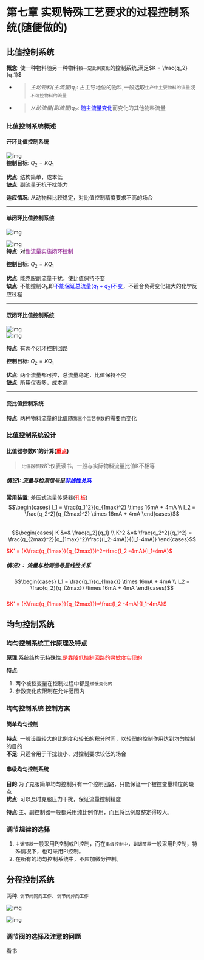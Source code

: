 # 第七章 实现特殊工艺要求的过程控制系统(随便做的)
## 比值控制系统
**概念**: 使一种物料随另一种物料`按一定比例变化`的控制系统,满足$K = \frac{q_2}{q_1}$  
   - > *主动物料(主流量)$q_1$*: 占主导地位的物料,一般选取`生产中主要物料的流量`或`不可控物料的流量`  
   - > *从动流量(副流量)$q_2$*: <font color=blue>随主流量变化</font>而变化的其他物料流量  

### 比值控制系统概述
#### 开环比值控制系统
![img](img/开环比值控制系统.png '图1 开环比值控制系统 :size=70%')  
**控制目标**: $Q_2 = K Q_1$  

**优点**: 结构简单，成本低  
**缺点**: 副流量无抗干扰能力  

**适应情况**: 从动物料比较稳定，对比值控制精度要求不高的场合  

---

#### 单闭环比值控制系统
![img](img/单闭环比值控制系统.png '图2 单闭环比值控制系统 :size=50%')  

![img](img/单闭环比值控制系统框图.png '图3 单闭环比值控制系统框图 :size=50%')  
**特点**: 对<font color=purple>副流量实施闭环控制</font>  

**控制目标**: $Q_2 = K Q_1$  

**优点**: 能克服副流量干扰，使比值保持不变  
**缺点**: 不能控制$Q_1$,即<font color=blue>不能保证总流量($q_1+q_2$)不变</font>，不适合负荷变化较大的化学反应过程  

---
#### 双闭环比值控制系统
![img](img/双闭环比值控制系统.png '图4 双闭环比值控制系统 :size=50%')  
![img](img/双闭环比值控制系统框图.png '图5 双闭环比值控制系统框图 :size=50%')  

**特点**: 有两个闭环控制回路

**控制目标**: $Q_2 = K Q_1$  

**优点**: 两个流量都可控，总流量稳定，比值保持不变  
**缺点**: 所用仪表多，成本高  

---
#### 变比值控制系统
**特点**: 两种物料流量的比值随`第三个工艺参数`的需要而变化  

### 比值控制系统设计
#### 比值器参数$K'$的计算(<font color=red>重点</font>)
> `比值器参数`$K'$:仪表读书，一般与实际物料流量比值K不相等  

##### 情况1: 流量与检测信号呈<font color=blue>非线性关系</font> 
**常用装置**: 差压式流量传感器(<font color=red>孔板</font>)    
$$\begin{cases}
I_1 = \frac{q_1^2}{q_{1max}^2} \times 16mA + 4mA \\
I_2 = \frac{q_2^2}{q_{2max}^2} \times 16mA + 4mA 
\end{cases}$$  
$$\begin{cases}
K  &=& \frac{q_2}{q_1} \\
K^2 &=& \frac{q_2^2}{q_1^2} = \frac{q_{2max}^2}{q_{1max}^2}\frac{(I_2-4mA)}{(I_1-4mA)}
\end{cases}$$

<font color=red>$K' = (K\frac{q_{1max}}{q_{2max}})^2=\frac{I_2 -4mA}{I_1-4mA}$</font>  


##### 情况2： 流量与检测信号呈线性关系  
$$\begin{cases}
I_1 = \frac{q_1}{q_{1max}} \times 16mA + 4mA \\
I_2 = \frac{q_2}{q_{2max}} \times 16mA + 4mA 
\end{cases}$$  
<font color=red>$K' = (K\frac{q_{1max}}{q_{2max}})=\frac{I_2 -4mA}{I_1-4mA}$</font>  

##  均匀控制系统
### 均匀控制系统工作原理及特点
**原理**:系统结构无特殊性.<font color=red>是靠降低控制回路的灵敏度实现的</font>  

**特点**:  
1. 两个被控变量在控制过程中都是`缓慢变化的`  
2. 参数变化应限制在允许范围内  

### 均匀控制系统 控制方案
#### 简单均匀控制
**特点**: 一般设置较大的比例度和较长的积分时间，以较弱的控制作用达到均匀控制的目的  
**不足**: 只适合用于干扰较小、对控制要求较低的场合  

#### 串级均匀控制系统
**目的**:为了克服简单均匀控制只有一个控制回路，只能保证一个被控变量精度的缺点  
**优点**: 可以及时克服压力干扰，保证流量控制精度  

**特点**:主、副控制器一般都采用纯比例作用，而且将比例度整定得较大。


### 调节规律的选择
1. `主调节器`一般采用P控制或PI控制，而在`串级控制中`，`副调节器`一般采用P控制，特殊情况下，也可采用PI控制。  
2. 在所有的均匀控制系统中，不应加微分控制。  



## 分程控制系统
两种: `调节阀同向工作`、`调节阀异向工作`  

![img](img/调节阀同向动作示意图.png '图? 调节阀同向动作示意图 :size=70%')  

![img](img/调节阀异向动作示意图.png '图? 调节阀异向动作示意图 :size=70%')  

### 调节阀的选择及注意的问题
看书
